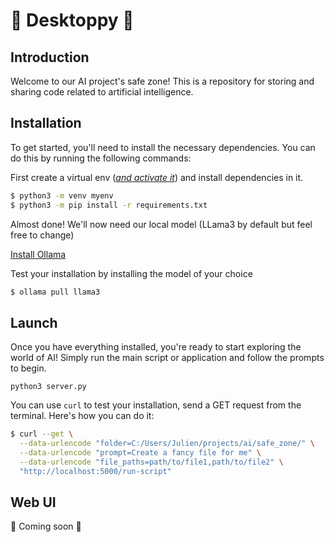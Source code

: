 # 🫠 Desktoppy 🫠

## Introduction

Welcome to our AI project's safe zone! This is a repository for storing and sharing code related to artificial intelligence.

## Installation

To get started, you'll need to install the necessary dependencies. You can do this by running the following commands:

First create a virtual env (_[and activate it](https://docs.python.org/3/tutorial/venv.html#creating-virtual-environments)_) and install dependencies in it.

```sh
$ python3 -m venv myenv
$ python3 -m pip install -r requirements.txt
```

Almost done!
We'll now need our local model (LLama3 by default but feel free to change)

[Install Ollama](https://ollama.com/download)

Test your installation by installing the model of your choice

```sh
$ ollama pull llama3
```

## Launch

Once you have everything installed, you're ready to start exploring the world of AI! Simply run the main script or application and follow the prompts to begin.

```
python3 server.py
```

You can use `curl` to test your installation, send a GET request from the terminal. Here's how you can do it:

```sh
$ curl --get \
  --data-urlencode "folder=C:/Users/Julien/projects/ai/safe_zone/" \
  --data-urlencode "prompt=Create a fancy file for me" \
  --data-urlencode "file_paths=path/to/file1,path/to/file2" \
  "http://localhost:5000/run-script"
```

## Web UI

🫠 Coming soon 🫠
